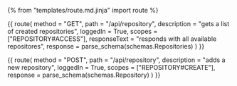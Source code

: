 {% from "templates/route.md.jinja" import route %}

{{ route(
  method = "GET",
  path = "/api/repository",
  description = "gets a list of created repositories",
  loggedIn = True,
  scopes = ["REPOSITORY#ACCESS"],
  responseText = "responds with all available repositores",
  response = parse_schema(schemas.Repositories)
) }}

{{ route(
  method = "POST",
  path = "/api/repository",
  description = "adds a new repository",
  loggedIn = True,
  scopes = ["REPOSITORY#CREATE"],
  response = parse_schema(schemas.Repository)
) }}